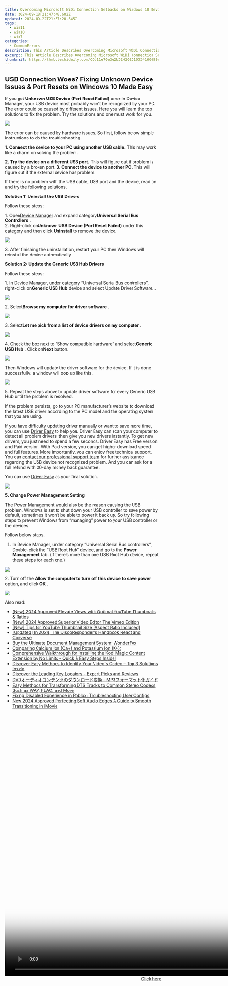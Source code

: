 ```yaml
---
title: Overcoming Microsoft WiDi Connection Setbacks on Windows 10 Devices - Expert Tips
date: 2024-09-18T21:47:48.602Z
updated: 2024-09-22T21:57:20.545Z
tags:
  - win11
  - win10
  - win7
categories:
  - CommonErrors
description: This Article Describes Overcoming Microsoft WiDi Connection Setbacks on Windows 10 Devices - Expert Tips
excerpt: This Article Describes Overcoming Microsoft WiDi Connection Setbacks on Windows 10 Devices - Expert Tips
thumbnail: https://thmb.techidaily.com/65d11e70a3e2b524202510534160699ecec295d81962cec51e81800c7f637654.jpg
---
```


## USB Connection Woes? Fixing Unknown Device Issues & Port Resets on Windows 10 Made Easy

 If you get **Unknown USB Device (Port Reset Failed)** error in Device Manager, your USB device most probably won’t be recognized by your PC. The error could be caused by different issues. Here you will learn the top solutions to fix the problem. Try the solutions and one must work for you.

![](https://images.drivereasy.com/wp-content/uploads/2016/10/img_5800776f4e2c0.jpg)

 The error can be caused by hardware issues. So first, follow below simple instructions to do the troubleshooting.

**1\. Connect the device to your PC using another USB cable.** This may work like a charm on solving the problem.

**2\. Try the device on a different USB port.** This will figure out if problem is caused by a broken port.
**3\. Connect the device to another PC.** This will figure out if the external device has problem.

 If there is no problem with the USB cable, USB port and the device, read on and try the following solutions.

**Solution 1: Uninstall the USB Drivers**

Follow these steps:

 1\. Open[Device Manager](https://tools.techidaily.com/drivereasy/download/) and expand category**Universal Serial Bus Controllers** .  
 2\. Right-click on**Unknown USB Device (Port Reset Failed)** under this category and then click **Uninstall** to remove the device.

![](https://images.drivereasy.com/wp-content/uploads/2016/10/img_58008bc046cc6.jpg)

 3\. After finishing the uninstallation, restart your PC then Windows will reinstall the device automatically.

**Solution 2: Update the Generic USB Hub Drivers**

 Follow these steps:

 1\. In Device Manager, under category “Universal Serial Bus controllers”, right-click on**Generic USB Hub** device and select Update Driver Software…

![](https://images.drivereasy.com/wp-content/uploads/2016/10/img_5800917567e49.jpg)

 2\. Select**Browse my computer for driver software** .

![](https://images.drivereasy.com/wp-content/uploads/2017/09/img_59ba30bb3336f.png)

 3\. Select**Let me pick from a list of device drivers on my computer** .

![](https://images.drivereasy.com/wp-content/uploads/2017/09/img_59ba30ea9e511.png)

 4\. Check the box next to “Show compatible hardware” and select**Generic USB Hub** . Click on**Next** button.

![](https://images.drivereasy.com/wp-content/uploads/2017/09/img_59ba312822f8b.png)

 Then Windows will update the driver software for the device. If it is done successfully, a window will pop up like this.

![](https://images.drivereasy.com/wp-content/uploads/2017/09/img_59ba314393778.png)

 5\. Repeat the steps above to update driver software for every Generic USB Hub until the problem is resolved.

 If the problem persists, go to your PC manufacturer’s website to download the latest USB driver according to the PC model and the operating system that you are using.
  
 If you have difficulty updating driver manually or want to save more time, you can use [Driver Easy](https://tools.techidaily.com/drivereasy/download/)  to help you. Driver Easy can scan your computer to detect all problem drivers, then give you new drivers instantly. To get new drivers, you just need to spend a few seconds. Driver Easy has Free version and Paid version. With Paid version, you can get higher download speed and full features. More importantly, you can enjoy free technical support. You can [contact our professional support team](https://tools.techidaily.com/drivereasy/download/)  for further assistance regarding the USB device not recognized problem. And you can ask for a full refund with 30-day money back guarantee.

You can use [Driver Easy](https://tools.techidaily.com/drivereasy/download/)  as your final solution.

![](https://images.drivereasy.com/wp-content/uploads/2017/03/Driver-Easy-Scan-Needed.jpg)

 **5\. Change Power Management Setting**

 The Power Management would also be the reason causing the USB problem. Windows is set to shut down your USB controller to save power by default, sometimes it won’t be able to power it back up. So try following steps to prevent Windows from “managing” power to your USB controller or the devices.

Follow below steps.

1. In Device Manager, under category “Universal Serial Bus controllers”,  
 Double-click the “USB Root Hub” device, and go to the **Power Management**  tab. (if there’s more than one USB Root Hub device, repeat these steps for each one.)  

![](https://images.drivereasy.com/wp-content/uploads/2017/09/img_59ba31da19f02.jpg)

2\. Turn off the **Allow the computer to turn off this device to save power** option, and click **OK** .

![](https://images.drivereasy.com/wp-content/uploads/2017/09/img_59ba31b753d11.png)

<ins class="adsbygoogle"
     style="display:block"
     data-ad-format="autorelaxed"
     data-ad-client="ca-pub-7571918770474297"
     data-ad-slot="1223367746"></ins>

<ins class="adsbygoogle"
     style="display:block"
     data-ad-client="ca-pub-7571918770474297"
     data-ad-slot="8358498916"
     data-ad-format="auto"
     data-full-width-responsive="true"></ins>

<span class="atpl-alsoreadstyle">Also read:</span>
<div><ul>
<li><a href="https://youtube-blog.techidaily.com/024-approved-elevate-views-with-optimal-youtube-thumbnails-and-ratios/"><u>[New] 2024 Approved Elevate Views with Optimal YouTube Thumbnails & Ratios</u></a></li>
<li><a href="https://vimeo-videos.techidaily.com/new-2024-approved-superior-video-editor-the-vimeo-edition/"><u>[New] 2024 Approved Superior Video Editor The Vimeo Edition</u></a></li>
<li><a href="https://facebook-record-videos.techidaily.com/new-tips-for-youtube-thumbnail-size-aspect-ratio-included/"><u>[New] Tips for YouTube Thumbnail Size [Aspect Ratio Included]</u></a></li>
<li><a href="https://discord-videos.techidaily.com/updated-in-2024-the-discoresponders-handbook-react-and-converse/"><u>[Updated] In 2024, The DiscoResponder's Handbook React and Converse</u></a></li>
<li><a href="https://win-howtos.techidaily.com/buy-the-ultimate-document-management-system-wonderfox/"><u>Buy the Ultimate Document Management System: WonderFox</u></a></li>
<li><a href="https://win-howtos.techidaily.com/comparing-calcium-ion-caplus-and-potassium-ion-kplus/"><u>Comparing Calcium Ion (Ca+) and Potassium Ion (K+):</u></a></li>
<li><a href="https://win-howtos.techidaily.com/comprehensive-walkthrough-for-installing-the-kodi-magic-content-extension-by-no-limits-quick-and-easy-steps-inside/"><u>Comprehensive Walkthrough for Installing the Kodi Magic Content Extension by No Limits - Quick & Easy Steps Inside!</u></a></li>
<li><a href="https://win-howtos.techidaily.com/discover-easy-methods-to-identify-your-videos-codec-top-3-solutions-inside/"><u>Discover Easy Methods to Identify Your Video's Codec – Top 3 Solutions Inside</u></a></li>
<li><a href="https://buynow-help.techidaily.com/discover-the-leading-key-locators-expert-picks-and-reviews/"><u>Discover the Leading Key Locators - Expert Picks and Reviews</u></a></li>
<li><a href="https://win-howtos.techidaily.com/dvd-mp3/"><u>DVDオーディオコンテンツのダウンロード変換 - MP3フォーマット化ガイド</u></a></li>
<li><a href="https://win-howtos.techidaily.com/easy-methods-for-transforming-dts-tracks-to-common-stereo-codecs-such-as-wav-flac-and-more/"><u>Easy Methods for Transforming DTS Tracks to Common Stereo Codecs Such as WAV, FLAC, and More</u></a></li>
<li><a href="https://win11-tips.techidaily.com/fixing-disabled-experience-in-roblox-troubleshooting-user-configs/"><u>Fixing Disabled Experience in Roblox: Troubleshooting User Configs</u></a></li>
<li><a href="https://sound-tweaking.techidaily.com/new-2024-approved-perfecting-soft-audio-edges-a-guide-to-smooth-transitioning-in-imovie/"><u>New 2024 Approved Perfecting Soft Audio Edges A Guide to Smooth Transitioning in iMovie</u></a></li>
</ul></div>

<!-- affiliate ads begin -->
<span id="1495277">
					<video width="1536" height="864" style="cursor:pointer"
           poster="//a.impactradius-go.com/display-clicktoplayimage/1495277.png"
           onclick="if(!this.playClicked){this.play();this.setAttribute('controls',true);this.playClicked=true;}">
	   <source src="//a.impactradius-go.com/display-ad/17189-1495277">
	   <img src="//a.impactradius-go.com/display-clicktoplayimage/1495277.png" style="border: none; height: 100%; width: 100%; object-fit: contain">
	</video>
	<div style="width:960px;text-align:center"><a href="javascript:window.open(decodeURIComponent('https%3A%2F%2Ffunwhole.sjv.io%2Fc%2F5597632%2F1495277%2F17189'), '_blank');void(0);">Click here</a></div>
</span>
<img height="0" width="0" src="https://imp.pxf.io/i/5597632/1495277/17189" style="position:absolute;visibility:hidden;" border="0" />
<!-- affiliate ads end -->


